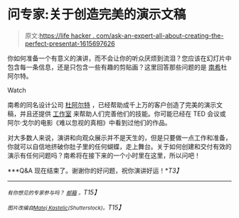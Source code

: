# 问专家:关于创造完美的演示文稿

> 原文:[https://life hacker . com/ask-an-expert-all-about-creating-the-perfect-presentat-1615697626](https://lifehacker.com/ask-an-expert-all-about-creating-the-perfect-presentat-1615697626)

你如何准备一个有意义的演讲，而不会让你的听众厌烦到流泪？您应该在幻灯片中包含每一条信息，还是只包含一些有趣的剪贴画？这里回答那些问题的是 [南希](http://www.duarte.com/)杜阿尔特。

Watch

南希的同名设计公司 [杜阿尔特](http://www.duarte.com/) ，已经帮助成千上万的客户创造了完美的演示文稿，并且还提供 [工作室](http://www.duarte.com/academy/persuasive-presentations/) 来帮助人们完善他们的技能。你可能已经在 TED 会议或阿尔·戈尔的电影《难以忽视的真相》中看到过他们的作品。

对大多数人来说，演讲和向观众展示并不是天生的，但是只要做一点工作和准备，你就可以自信地挤破你肚子里的任何蝴蝶，走上舞台。关于如何创建和交付有效的演示有任何问题吗？南希将在接下来的一个小时里在这里，所以问吧！

***Q&A 现在结束了。谢谢你的好问题，祝你演讲好运！**T3】*

* * *

*<small>有你想见的专家参与吗？</small>* [*<small>邮箱</small>*](mailto:andy@lifehacker.com) *<small>。</small>T15】*

*<small>图片改编自</small>*[*<small>Matej Kastelic</small>*](http://www.shutterstock.com/pic-193539209/stock-photo-speaker-at-business-conference-and-presentation-audience-at-the-conference-hall.html?src=JuHLxkWYGPzOIuafhOHtVg-1-23)*<small>(Shutterstock)。</small>T15】*